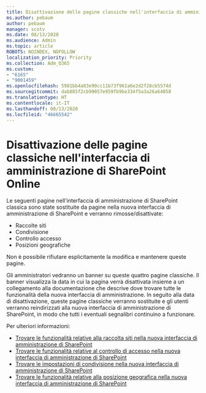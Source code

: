 ```yaml
---
title: Disattivazione delle pagine classiche nell'interfaccia di amministrazione di SharePoint Online
ms.author: pebaum
author: pebaum
manager: scotv
ms.date: 08/13/2020
ms.audience: Admin
ms.topic: article
ROBOTS: NOINDEX, NOFOLLOW
localization_priority: Priority
ms.collection: Adm_O365
ms.custom:
- "6165"
- "9001459"
ms.openlocfilehash: 5981bb4a83e90cc11b73f961a6e2d2f28cb5574d
ms.sourcegitcommit: dab885f2cb99057e959fb9be334f5a3a26a64058
ms.translationtype: HT
ms.contentlocale: it-IT
ms.lasthandoff: 08/13/2020
ms.locfileid: "46665542"
---
```

# <a name="retire-classic-pages-in-sharepoint-admin-center"></a>Disattivazione delle pagine classiche nell'interfaccia di amministrazione di SharePoint Online

Le seguenti pagine nell'interfaccia di amministrazione di SharePoint classica sono state sostituite da pagine nella nuova interfaccia di amministrazione di SharePoint e verranno rimosse/disattivate: 

- Raccolte siti 
- Condivisione
- Controllo accesso
- Posizioni geografiche

Non è possibile rifiutare esplicitamente la modifica e mantenere queste pagine.

Gli amministratori vedranno un banner su queste quattro pagine classiche. Il banner visualizza la data in cui la pagina verrà disattivata insieme a un collegamento alla documentazione che descrive dove trovare tutte le funzionalità della nuova interfaccia di amministrazione. In seguito alla data di disattivazione, queste pagine classiche verranno sostituite e gli utenti verranno reindirizzati alla nuova interfaccia di amministrazione di SharePoint, in modo che tutti i eventuali segnalibri continuino a funzionare.
  
Per ulteriori informazioni:

- [Trovare le funzionalità relative alla raccolta siti nella nuova interfaccia di amministrazione di SharePoint](https://docs.microsoft.com/sharepoint/site-collections-page)
- [Trovare le funzionalità relative al controllo di accesso nella nuova interfaccia di amministrazione di SharePoint](https://docs.microsoft.com/sharepoint/control-access)
- [Trovare le impostazioni di condivisione nella nuova interfaccia di amministrazione di SharePoint](https://docs.microsoft.com/sharepoint/sharing-settings)
- [Trovare le funzionalità relative alla posizione geografica nella nuova interfaccia di amministrazione di SharePoint](https://docs.microsoft.com/sharepoint/manage-geo-locations)